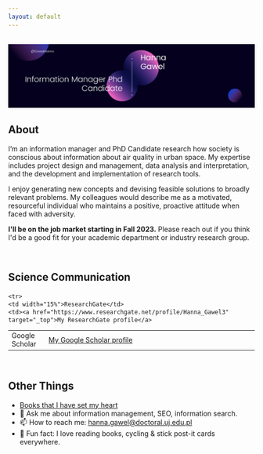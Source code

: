 ```yaml
---
layout: default
---
```


<br>

<img src="me_banner.png">

<br>

## About

<!-- <img class="profile-picture" src="me.png"> -->

I’m an information manager and PhD Candidate research how society is conscious about information about air quality in urban space. My expertise includes project design and management, data analysis and interpretation, and the development and implementation of research tools. 

I enjoy generating new concepts and devising feasible solutions to broadly relevant problems. My colleagues would describe me as a motivated, resourceful individual who maintains a positive, proactive attitude when faced with adversity. 


**I'll be on the job market starting in Fall 2023.** Please reach out if you think I'd be a good fit for your academic department or industry research group.


<br>

## Science Communication

<table style="width:100%">
  <tr>
    <td width="15%">Google Scholar</td>
    <td><a href="https://scholar.google.com/citations?user=rxf11gEAAAAJ&hl=pl" target="_top">My Google Scholar profile</a>
  </tr>
  
    <tr>
    <td width="15%">ResearchGate</td>
    <td><a href="https://www.researchgate.net/profile/Hanna_Gawel3" target="_top">My ResearchGate profile</a>
  </tr>
  
  
</table>


<br>


## Other Things



* [Books that I have set my heart](https://hanna-gawel.github.io/reading)
* 💬  Ask me about information management, SEO, information search.
* 📫  How to reach me: <a href="mailto:hanna.gawel@doctoral.uj.edu.pl" target="_top">hanna.gawel@doctoral.uj.edu.pl </a> 
* 🚴  Fun fact: I love reading books, cycling & stick post-it cards everywhere.


<br><br><br>
